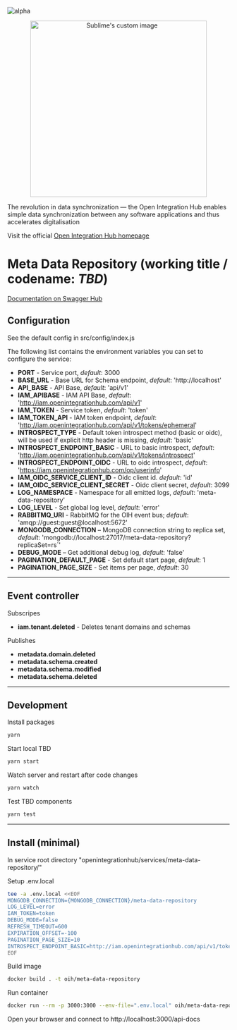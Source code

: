 ![alpha](https://img.shields.io/badge/Status-Alpha-yellowgreen.svg)

<p align="center">
  <img src="https://github.com/openintegrationhub/openintegrationhub/blob/master/Assets/medium-oih-einzeilig-zentriert.jpg" alt="Sublime's custom image" width="400"/>
</p>

The revolution in data synchronization — the Open Integration Hub enables simple data synchronization between any software applications and thus accelerates digitalisation

Visit the official [Open Integration Hub homepage](https://www.openintegrationhub.de/)

# Meta Data Repository (working title / codename: *TBD*)

[Documentation on Swagger Hub](https://app.swaggerhub.com/apis/basaas5/metadata-service/0.0.2)

## Configuration

See the default config in src/config/index.js

The following list contains the environment variables you can set to configure the service:

* **PORT** - Service port, *default*: 3000
* **BASE_URL** - Base URL for Schema endpoint, *default*: 'http://localhost'
* **API_BASE** - API Base, *default*: 'api/v1'
* **IAM_APIBASE** - IAM API Base, *default*: 'http://iam.openintegrationhub.com/api/v1'
* **IAM_TOKEN** - Service token, *default*: 'token'
* **IAM_TOKEN_API** - IAM token endpoint, *default*: 'http://iam.openintegrationhub.com/api/v1/tokens/ephemeral'
* **INTROSPECT_TYPE** - Default token introspect method (basic or oidc), will be used if explicit http header is missing, *default*: 'basic'
* **INTROSPECT_ENDPOINT_BASIC** - URL to basic introspect, *default*: 'http://iam.openintegrationhub.com/api/v1/tokens/introspect'
* **INTROSPECT_ENDPOINT_OIDC** - URL to oidc introspect, *default*: 'https://iam.openintegrationhub.com/op/userinfo'
* **IAM_OIDC_SERVICE_CLIENT_ID** - Oidc client id. *default*: 'id'
* **IAM_OIDC_SERVICE_CLIENT_SECRET** - Oidc client secret, *default*: 3099
* **LOG_NAMESPACE** - Namespace for all emitted logs, *default*: 'meta-data-repository'
* **LOG_LEVEL** - Set global log level, *default*: 'error'
* **RABBITMQ_URI** - RabbitMQ for the OIH event bus; *default*: 'amqp://guest:guest@localhost:5672'
* **MONGODB_CONNECTION** – MongoDB connection string to replica set, *default*: 'mongodb://localhost:27017/meta-data-repository?replicaSet=rs`'
* **DEBUG_MODE** – Get additional debug log, *default*: 'false'
* **PAGINATION_DEFAULT_PAGE** - Set default start page,  *default*: 1
* **PAGINATION_PAGE_SIZE** - Set items per page,  *default*: 30

---

## Event controller

Subscripes

* **iam.tenant.deleted** - Deletes tenant domains and schemas


Publishes

* **metadata.domain.deleted**
* **metadata.schema.created**
* **metadata.schema.modified**
* **metadata.schema.deleted**

---



## Development

Install packages

```zsh
yarn
```

Start local TBD

```zsh
yarn start
```

Watch server and restart after code changes

```zsh
yarn watch
```

Test TBD components

```zsh
yarn test
```

---

## Install (minimal)

In service root directory "openintegrationhub/services/meta-data-repository/"

Setup .env.local

```zsh
tee -a .env.local <<EOF
MONGODB_CONNECTION={MONGODB_CONNECTION}/meta-data-repository
LOG_LEVEL=error
IAM_TOKEN=token
DEBUG_MODE=false
REFRESH_TIMEOUT=600
EXPIRATION_OFFSET=-100
PAGINATION_PAGE_SIZE=10
INTROSPECT_ENDPOINT_BASIC=http://iam.openintegrationhub.com/api/v1/tokens/introspect
EOF
```

Build image

```zsh
docker build . -t oih/meta-data-repository
```

Run container

```zsh
docker run --rm -p 3000:3000 --env-file=".env.local" oih/meta-data-repository
```

Open your browser and connect to http://localhost:3000/api-docs